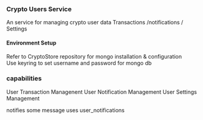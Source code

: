### Crypto Users Service
An service for managing crypto user data 
Transactions /notifications / Settings 

#### Environment Setup 
Refer to CryptoStore repository for mongo installation & configuration     
Use keyring to set  username and password for mongo db  

### capabilities 
User Transaction Managenent 
User Notification Management 
User Settings Management 
    


notifies some message 
    uses user_notifications
